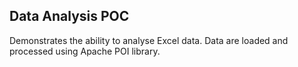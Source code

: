 Data Analysis POC
-------------------
Demonstrates the ability to analyse Excel data.
Data are loaded and processed using Apache POI library.

